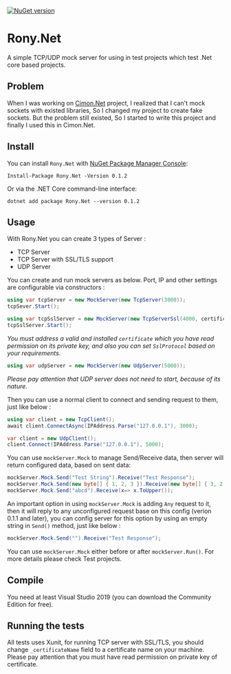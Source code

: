 [![NuGet version](https://badge.fury.io/nu/Rony.Net.svg)](https://badge.fury.io/nu/Rony.Net)

# Rony.Net
A simple TCP/UDP mock server for using in test projects which test .Net core based projects.

## Problem
When I was working on [Cimon.Net](https://github.com/MojtabaKiani/Cimon.Net) project, I realized that I can't mock sockets with existed libraries, So I changed my project to create fake sockets. But the problem still existed, So I started to write this project and finally I used this in Cimon.Net. 

## Install
You can install `Rony.Net` with [NuGet Package Manager Console](https://www.nuget.org/packages/Rony.Net):
```console
Install-Package Rony.Net -Version 0.1.2
```
Or via the .NET Core command-line interface:
```console
dotnet add package Rony.Net --version 0.1.2
```    
## Usage
With Rony.Net you can create 3 types of Server :
* TCP Server
* TCP Server with SSL/TLS support
* UDP Server

You can create and run mock servers as below. Port, IP and other settings are configurable via constructors :
```csharp
using var tcpServer = new MockServer(new TcpServer(3000));
tcpSever.Start();
```
```csharp
using var tcpSslServer = new MockServer(new TcpServerSsl(4000, certificateName, SslProtocols.None));
tcpSslServer.Start();
```
*You must address a valid and installed `certificate` which you have read permission on its private key, and also you can set `SslProtocol` based on your requirements.*
```csharp
using var udpServer = new MockServer(new UdpServer(5000));
```
*Please pay attention that UDP server does not need to start, because of its nature.*

Then you can use a normal client to connect and sending request to them, just like below :
```csharp
using var client = new TcpClient();
await client.ConnectAsync(IPAddress.Parse("127.0.0.1"), 3000);
```
```csharp
var client = new UdpClient();
client.Connect(IPAddress.Parse("127.0.0.1"), 5000);
```

You can use `mockServer.Mock` to manage Send/Receive data, then server will return configured data, based on sent data:
```csharp
mockServer.Mock.Send("Test String").Receive("Test Response");
mockServer.Mock.Send(new byte[] { 1, 2, 3 }).Receive(new byte[] { 3, 2, 1 });
mockServer.Mock.Send("abcd").Receive(x=> x.ToUpper());
```
An important option in using `mockServer.Mock` is adding `Any` request to it, then it will reply to any unconfigured request base on this config (verion 0.1.1 and later), you can config
server for this option by using an empty string in `Send()` method, just like below :
```csharp
mockServer.Mock.Send("").Receive("Test Response");
```
You can use `mockServer.Mock` either before or after `mockServer.Run()`. For more details please check Test projects.

## Compile
You need at least Visual Studio 2019 (you can download the Community Edition for free).

## Running the tests
All tests uses Xunit, for running TCP server with SSL/TLS, you should change `_certificateName` field to a certificate name on your machine. Please pay attention that you must have read permission on private key of certificate.
